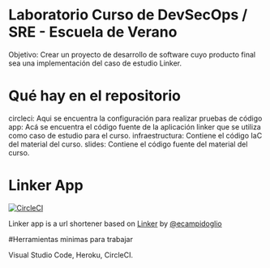 # Laboratorio Curso de DevSecOps / SRE - Escuela de Verano
Objetivo: Crear un proyecto de desarrollo de software cuyo producto final sea una implementación del caso de estudio Linker.

# Qué hay en el repositorio
circleci: Aqui se encuentra la configuración para realizar pruebas de código
app: Acá se encuentra el código fuente de la aplicación linker que se utiliza como caso de estudio para el curso.
infraestructura: Contiene el código IaC del material del curso.
slides: Contiene el código fuente del material del curso.


# Linker App


[![CircleCI](https://circleci.com/gh/DevSecOps2022I/devSecOps-Linker-1.svg?style=svg)](https://circleci.com/gh/DevSecOps2022I/devSecOps-Linker-1/tree/main)

Linker app is a url shortener based on  [Linker](https://github.com/ecampidoglio/Linker) by [@ecampidoglio](https://github.com/ecampidoglio)

#Herramientas minimas para trabajar

Visual Studio Code,
Heroku,
CircleCI.
